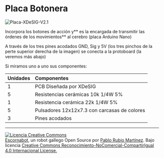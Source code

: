 # Placa Botonera

![Placa-XDeSIG-V2.1](https://pablorubma.cc/wp-content/uploads/Placa-XDeSIG-e1522574547937-215x200.jpg)

Incorpora los botones de acción y** es la encargada de transmitir las órdenes de los movimientos** al cerebro \(placa Arduino Nano\)

A través de los tres pines acodados GND, Sig y 5V \(los tres pinchos de la perte superior derecha de la imagen\) se conecta a la protoboard \(la veremos más abajo\)

Si miramos uno a uno sus componentes:

| Unidades | Componentes |
| :--- | :--- |
| 1 | PCB Diseñada por XDeSIG |
| 5 | Resistencias cerámicas 10k 1/4W 5% |
| 1 | Resistencia cerámica 22k 1/4W 5% |
| 5 | Pulsadores 12x12x7.3 con carcasas de colores |
| 3 | Pines acodados |

---

[![Licencia Creative Commons](https://licensebuttons.net/l/by-nc-sa/4.0/80x15.png)](https://creativecommons.org/licenses/by-nc-sa/4.0/)  
[Escornabot](http://escornabot.com/web/), un robot gallego Open Source por [Pablo Rubio Martínez](https://legacy.gitbook.com/@pablorubiomartinez).  Bajo licencia [Creative Commons Reconocimiento-NoComercial-CompartirIgual 4.0 Internacional License.](https://creativecommons.org/licenses/by-nc-sa/4.0/)



